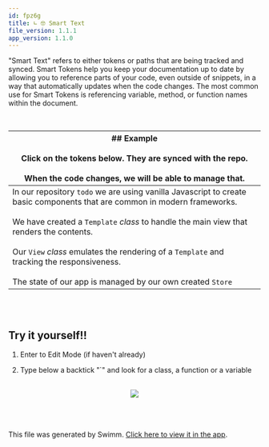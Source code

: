 ```yaml
---
id: fpz6g
title: ∟ 🤓 Smart Text
file_version: 1.1.1
app_version: 1.1.0
---
```


"Smart Text" refers to either tokens or paths that are being tracked and synced. Smart Tokens help you keep your documentation up to date by allowing you to reference parts of your code, even outside of snippets, in a way that automatically updates when the code changes. The most common use for Smart Tokens is referencing variable, method, or function names within the document.

<br/>

|## Example<br><br>Click on the tokens below. They are synced with the repo.<br/><br>When the code changes, we will be able to manage that.                                                                                                                                                                                                                                                                                                                                                                                                                                                                                                                                                                                                                                                                                |
|--------------------------------------------------------------------------------------------------------------------------------------------------------------------------------------------------------------------------------------------------------------------------------------------------------------------------------------------------------------------------------------------------------------------------------------------------------------------------------------------------------------------------------------------------------------------------------------------------------------------------------------------------------------------------------------------------------------------------------------------------------------------------------------------------------------------------|
|In our repository `todo` we are using vanilla Javascript to create basic components that are common in modern frameworks.<br><br>We have created a `Template`<swm-token data-swm-token=":examples/vanilla-es6/src/template.js:5:6:6:`export default class Template {`"/> _class_ to handle the main view that renders the contents.<br><br>Our `View`<swm-token data-swm-token=":examples/vanilla-es6/src/view.js:9:6:6:`export default class View {`"/> _class_ emulates the rendering of a `Template`<swm-token data-swm-token=":examples/vanilla-es6/src/template.js:5:6:6:`export default class Template {`"/> and tracking the responsiveness.<br><br>The state of our app is managed by our own created `Store`<swm-token data-swm-token=":examples/vanilla-es6/src/store.js:3:6:6:`export default class Store {`"/>|

<br/>

<br/>

## Try it yourself!!

1.  Enter to Edit Mode (if haven't already)
    
2.  Type below a backtick "\`" and look for a class, a function or a variable

<br/>

<div align="center"><img src="https://firebasestorage.googleapis.com/v0/b/swimm-dev-content/o/repositories%2FZ2l0aHViJTNBJTNBdG9kbyUzQSUzQVlvc3NpU2FhZGk%3D%2F35180d39-fb18-4dfe-9273-9e20953d66eb.png?alt=media&token=b292450a-b737-46a5-bd60-e3a41e947705" style="width:'100%'"/></div>

<br/>

<br/>

<br/>

This file was generated by Swimm. [Click here to view it in the app](https://swimm-web-app.web.app/repos/Z2l0aHViJTNBJTNBdG9kbyUzQSUzQVlvc3NpU2FhZGk=/docs/fpz6g).
